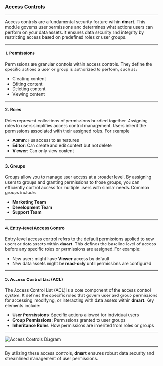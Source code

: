### **Access Controls**

---

Access controls are a fundamental security feature within **dmart**. This module governs user permissions and determines what actions users can perform on your data assets. It ensures data security and integrity by restricting access based on predefined roles or user groups.

---

#### **1. Permissions**

Permissions are granular controls within access controls. They define the specific actions a user or group is authorized to perform, such as:

- Creating content
- Editing content
- Deleting content
- Viewing content

---

#### **2. Roles**

Roles represent collections of permissions bundled together. Assigning roles to users simplifies access control management. Users inherit the permissions associated with their assigned roles. For example:

- **Admin**: Full access to all features
- **Editor**: Can create and edit content but not delete
- **Viewer**: Can only view content

---

#### **3. Groups**

Groups allow you to manage user access at a broader level. By assigning users to groups and granting permissions to those groups, you can efficiently control access for multiple users with similar needs. Common groups include:

- **Marketing Team**
- **Development Team**
- **Support Team**

---

#### **4. Entry-level Access Control**

Entry-level access control refers to the default permissions applied to new users or data assets within **dmart**. This defines the baseline level of access before any specific roles or permissions are assigned. For example:

- New users might have **Viewer** access by default
- New data assets might be **read-only** until permissions are configured

---

#### **5. Access Control List (ACL)**

The Access Control List (ACL) is a core component of the access control system. It defines the specific rules that govern user and group permissions for accessing, modifying, or interacting with data assets within **dmart**. Key elements include:

- **User Permissions**: Specific actions allowed for individual users
- **Group Permissions**: Permissions granted to user groups
- **Inheritance Rules**: How permissions are inherited from roles or groups

---

![Access Controls Diagram](https://example.com/access-controls-diagram.png)

---

By utilizing these access controls, **dmart** ensures robust data security and streamlined management of user permissions.
